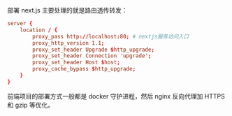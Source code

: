 部署 next.js 主要处理的就是路由透传转发：

```conf
server {
	location / {
		proxy_pass http://localhost:80; # nextjs服务访问入口
		proxy_http_version 1.1;
		proxy_set_header Upgrade $http_upgrade;
		proxy_set_header Connection 'upgrade';
		proxy_set_header Host $host;
		proxy_cache_bypass $http_upgrade;
	}
}
```

前端项目的部署方式一般都是 docker 守护进程，然后 nginx 反向代理加 HTTPS 和 gzip 等优化。
